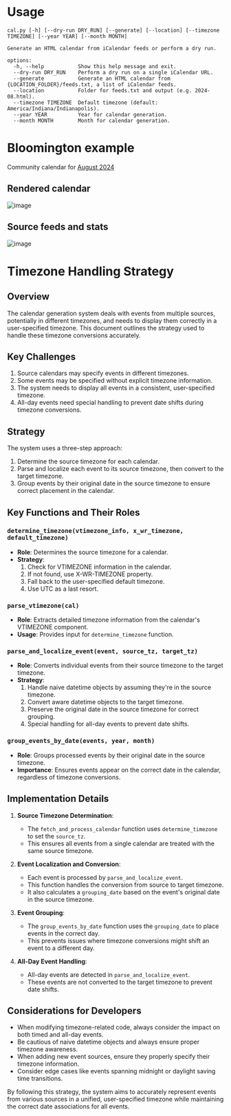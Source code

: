 # Usage

```
cal.py [-h] [--dry-run DRY_RUN] [--generate] [--location] [--timezone TIMEZONE] [--year YEAR] [--month MONTH]

Generate an HTML calendar from iCalendar feeds or perform a dry run.

options:
  -h, --help           Show this help message and exit.
  --dry-run DRY_RUN    Perform a dry run on a single iCalendar URL.
  --generate           Generate an HTML calendar from {LOCATION_FOLDER}/feeds.txt, a list of iCalendar feeds.
  --location           Folder for feeds.txt and output (e.g. 2024-08.html).
  --timezone TIMEZONE  Default timezone (default: America/Indiana/Indianapolis).
  --year YEAR          Year for calendar generation.
  --month MONTH        Month for calendar generation.
```

# Bloomington example

Community calendar for [August 2024](https://jonudell.info/bloomington/2024-08.html)

## Rendered calendar

![image](https://github.com/user-attachments/assets/280beee9-d752-47c7-be70-d1b710f08bcc)

## Source feeds and stats

![image](https://github.com/user-attachments/assets/80dfb127-eae3-4a7c-af50-65bc576a6b15)

# Timezone Handling Strategy

## Overview

The calendar generation system deals with events from multiple sources, potentially in different timezones, and needs to display them correctly in a user-specified timezone. This document outlines the strategy used to handle these timezone conversions accurately.

## Key Challenges

1. Source calendars may specify events in different timezones.
2. Some events may be specified without explicit timezone information.
3. The system needs to display all events in a consistent, user-specified timezone.
4. All-day events need special handling to prevent date shifts during timezone conversions.

## Strategy

The system uses a three-step approach:

1. Determine the source timezone for each calendar.
2. Parse and localize each event to its source timezone, then convert to the target timezone.
3. Group events by their original date in the source timezone to ensure correct placement in the calendar.

## Key Functions and Their Roles

### `determine_timezone(vtimezone_info, x_wr_timezone, default_timezone)`

- **Role**: Determines the source timezone for a calendar.
- **Strategy**:
  1. Check for VTIMEZONE information in the calendar.
  2. If not found, use X-WR-TIMEZONE property.
  3. Fall back to the user-specified default timezone.
  4. Use UTC as a last resort.

### `parse_vtimezone(cal)`

- **Role**: Extracts detailed timezone information from the calendar's VTIMEZONE component.
- **Usage**: Provides input for `determine_timezone` function.

### `parse_and_localize_event(event, source_tz, target_tz)`

- **Role**: Converts individual events from their source timezone to the target timezone.
- **Strategy**:
  1. Handle naive datetime objects by assuming they're in the source timezone.
  2. Convert aware datetime objects to the target timezone.
  3. Preserve the original date in the source timezone for correct grouping.
  4. Special handling for all-day events to prevent date shifts.

### `group_events_by_date(events, year, month)`

- **Role**: Groups processed events by their original date in the source timezone.
- **Importance**: Ensures events appear on the correct date in the calendar, regardless of timezone conversions.

## Implementation Details

1. **Source Timezone Determination**:
   - The `fetch_and_process_calendar` function uses `determine_timezone` to set the `source_tz`.
   - This ensures all events from a single calendar are treated with the same source timezone.

2. **Event Localization and Conversion**:
   - Each event is processed by `parse_and_localize_event`.
   - This function handles the conversion from source to target timezone.
   - It also calculates a `grouping_date` based on the event's original date in the source timezone.

3. **Event Grouping**:
   - The `group_events_by_date` function uses the `grouping_date` to place events in the correct day.
   - This prevents issues where timezone conversions might shift an event to a different day.

4. **All-Day Event Handling**:
   - All-day events are detected in `parse_and_localize_event`.
   - These events are not converted to the target timezone to prevent date shifts.

## Considerations for Developers

- When modifying timezone-related code, always consider the impact on both timed and all-day events.
- Be cautious of naive datetime objects and always ensure proper timezone awareness.
- When adding new event sources, ensure they properly specify their timezone information.
- Consider edge cases like events spanning midnight or daylight saving time transitions.

By following this strategy, the system aims to accurately represent events from various sources in a unified, user-specified timezone while maintaining the correct date associations for all events.

